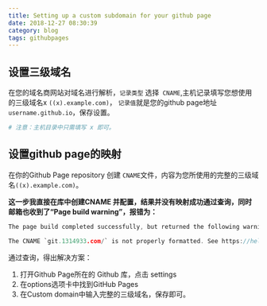```yaml
---
title: Setting up a custom subdomain for your github page
date: 2018-12-27 08:30:39
category: blog
tags: githubpages
---
```


设置三级域名
-------------
在您的域名商网站对域名进行解析，`记录类型` 选择` CNAME`,主机记录填写您想使用的三级域名x `((x).example.com)`， `记录值`就是您的github page地址`username.github.io`，保存设置。


```bash
# 注意：主机目录中只需填写 x 即可。
```

设置github page的映射
---------------------------

在你的Github Page repository 创建 `CNAME`文件，内容为您所使用的完整的三级域名`((x).example.com)`。


**这一步我直接在库中创建CNAME 并配置，结果并没有映射成功通过查询，同时邮箱也收到了“Page build warning”，报错为：**

```c 
The page build completed successfully, but returned the following warning for the `master` branch:

The CNAME `git.1314933.com/` is not properly formatted. See https://help.github.com/articles/troubleshooting-custom-domains/#github-repository-setup-errors for more information.
```

通过查询，得出解决方案：

1. 打开Github Page所在的 Github 库，点击 settings
2. 在options选项卡中找到GitHub Pages
3. 在Custom domain中输入完整的三级域名，保存即可。


